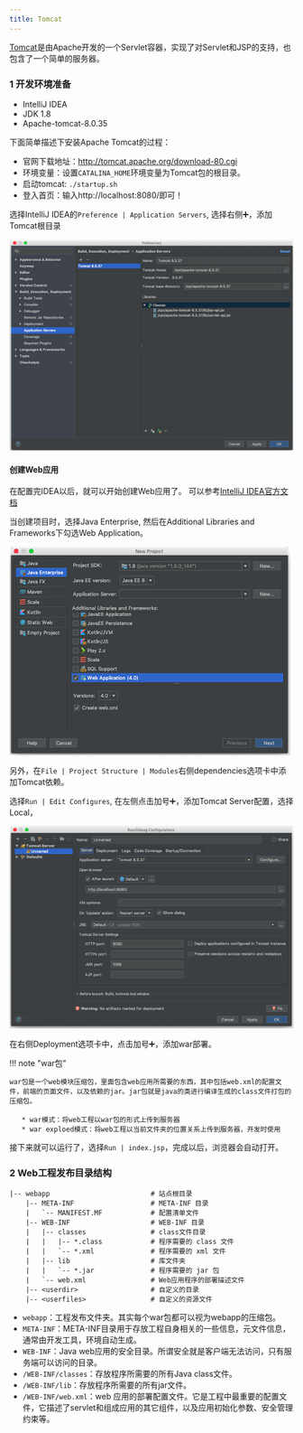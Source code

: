 ```yaml
---
title: Tomcat
---
```


[Tomcat](http://tomcat.apache.org)是由Apache开发的一个Servlet容器，实现了对Servlet和JSP的支持，也包含了一个简单的服务器。

### 1 开发环境准备

* IntelliJ IDEA
* JDK 1.8
* Apache-tomcat-8.0.35

下面简单描述下安装Apache Tomcat的过程：

* 官网下载地址：http://tomcat.apache.org/download-80.cgi
* 环境变量：设置`CATALINA_HOME`环境变量为Tomcat包的根目录。
* 启动tomcat: `./startup.sh`
* 登入首页：输入http://localhost:8080/即可！

选择IntelliJ IDEA的`Preference | Application Servers`, 选择右侧➕，添加Tomcat根目录

![add_tomcat_home_to_intelliJ_idea](figures/add_tomcat_home_to_intelliJ_idea.png)




#### 创建Web应用

在配置完IDEA以后，就可以开始创建Web应用了。 可以参考[IntelliJ IDEA官方文档](http://www.jetbrains.com/help/idea/enabling-web-application-support.html)


当创建项目时，选择Java Enterprise, 然后在Additional Libraries and Frameworks下勾选Web Application。

![intelliJ_IDEA_WEB_Application](figures/intelliJ_IDEA_WEB_Application.png)

另外，在`File | Project Structure | Modules`右侧dependencies选项卡中添加Tomcat依赖。

选择`Run | Edit Configures`, 在左侧点击加号➕，添加Tomcat Server配置，选择Local，

![add_tomcat_configures](figures/add_tomcat_configures.png)

在右侧Deployment选项卡中，点击加号➕，添加war部署。


!!! note "war包"
    
    war包是一个web模块压缩包，里面包含web应用所需要的东西，其中包括web.xml的配置文件，前端的页面文件，以及依赖的jar。jar包就是java的类进行编译生成的class文件打包的压缩包。
    
       * war模式：将web工程以war包的形式上传到服务器 
       * war exploed模式：将web工程以当前文件夹的位置关系上传到服务器，开发时使用

接下来就可以运行了，选择`Run | index.jsp`，完成以后，浏览器会自动打开。

### 2 Web工程发布目录结构

```text
|-- webapp                         # 站点根目录
    |-- META-INF                   # META-INF 目录
    |   `-- MANIFEST.MF            # 配置清单文件
    |-- WEB-INF                    # WEB-INF 目录
    |   |-- classes                # class文件目录
    |   |   |-- *.class            # 程序需要的 class 文件
    |   |   `-- *.xml              # 程序需要的 xml 文件
    |   |-- lib                    # 库文件夹
    |   |   `-- *.jar              # 程序需要的 jar 包
    |   `-- web.xml                # Web应用程序的部署描述文件
    |-- <userdir>                  # 自定义的目录
    |-- <userfiles>                # 自定义的资源文件
```

* `webapp`：工程发布文件夹。其实每个war包都可以视为webapp的压缩包。
* `META-INF`：META-INF目录用于存放工程自身相关的一些信息，元文件信息，通常由开发工具，环境自动生成。
* `WEB-INF`：Java web应用的安全目录。所谓安全就是客户端无法访问，只有服务端可以访问的目录。
* `/WEB-INF/classes`：存放程序所需要的所有Java class文件。
* `/WEB-INF/lib`：存放程序所需要的所有jar文件。
* `/WEB-INF/web.xml`：web 应用的部署配置文件。它是工程中最重要的配置文件，它描述了servlet和组成应用的其它组件，以及应用初始化参数、安全管理约束等。
